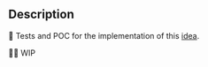 ## Description

🔬 Tests and POC for the implementation of this [idea](https://github.com/righettod/toolbox-codescan/issues/4).

👨‍💻 WIP
